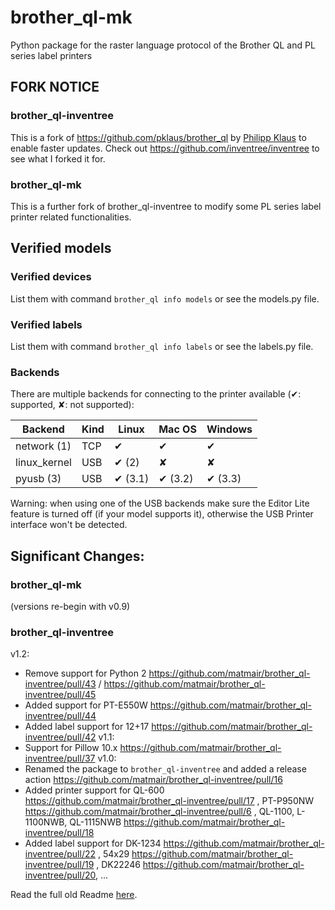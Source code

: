 # brother_ql-mk

Python package for the raster language protocol of the Brother QL and PL series label printers


## FORK NOTICE

### brother_ql-inventree

This is a fork of https://github.com/pklaus/brother_ql by [Philipp Klaus](https://github.com/pklaus) to enable faster updates.
Check out https://github.com/inventree/inventree to see what I forked it for.

### brother_ql-mk

This is a further fork of brother_ql-inventree to modify some PL series label printer related functionalities.

## Verified models
### Verified devices

List them with command `brother_ql info models` or see the models.py file.

### Verified labels

List them with command `brother_ql info labels` or see the labels.py file.

### Backends

There are multiple backends for connecting to the printer available (✔: supported, ✘: not supported):

Backend | Kind | Linux | Mac OS | Windows
-------|-------|---------|---------|--------
network (1) | TCP | ✔ | ✔ | ✔
linux\_kernel | USB | ✔ (2) | ✘ | ✘
pyusb (3) | USB | ✔ (3.1) | ✔ (3.2) | ✔ (3.3)

Warning: when using one of the USB backends make sure the Editor Lite feature is turned off (if your model supports it), otherwise the USB Printer interface won't be detected.

## Significant Changes:

### brother_ql-mk

(versions re-begin with v0.9)

### brother_ql-inventree

v1.2:
- Remove support for Python 2 https://github.com/matmair/brother_ql-inventree/pull/43 / https://github.com/matmair/brother_ql-inventree/pull/45
- Added support for PT-E550W https://github.com/matmair/brother_ql-inventree/pull/44
- Added label support for 12+17 https://github.com/matmair/brother_ql-inventree/pull/42
v1.1:
- Support for Pillow 10.x https://github.com/matmair/brother_ql-inventree/pull/37
v1.0:
- Renamed the package to `brother_ql-inventree` and added a release action https://github.com/matmair/brother_ql-inventree/pull/16
- Added printer support for QL-600 https://github.com/matmair/brother_ql-inventree/pull/17 , PT-P950NW https://github.com/matmair/brother_ql-inventree/pull/6 , QL-1100, L-1100NWB, QL-1115NWB https://github.com/matmair/brother_ql-inventree/pull/18
- Added label support for DK-1234 https://github.com/matmair/brother_ql-inventree/pull/22 , 54x29  https://github.com/matmair/brother_ql-inventree/pull/19 , DK22246 https://github.com/matmair/brother_ql-inventree/pull/20, ...

Read the full old Readme [here](https://github.com/matmair/brother_ql-inventree/blob/cleanup/OLD_README.md).
